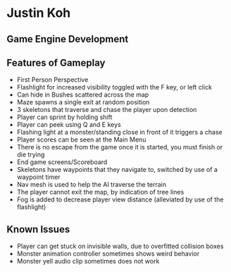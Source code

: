 # Justin Koh
## Game Engine Development

## Features of Gameplay
- First Person Perspective
- Flashlight for increased visibility toggled with the F key, or left click
- Can hide in Bushes scattered across the map
- Maze spawns a single exit at random position
- 3 skeletons that traverse and chase the player upon detection
- Player can sprint by holding shift
- Player can peek using Q and E keys
- Flashing light at a monster/standing close in front of it triggers a chase
- Player scores can be seen at the Main Menu
- There is no escape from the game once it is started, you must finish or die trying
- End game screens/Scoreboard
- Skeletons have waypoints that they navigate to, switched by use of a waypoint timer
- Nav mesh is used to help the AI traverse the terrain
- The player cannot exit the map, by indication of tree lines
- Fog is added to decrease player view distance (alleviated by use of the flashlight)

## Known Issues
- Player can get stuck on invisible walls, due to overfitted collision boxes
- Monster animation controller sometimes shows weird behavior
- Monster yell audio clip sometimes does not work
